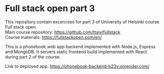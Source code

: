 # Full stack open part 3
This repository contain excercises for part 3 of University of Helsinki course Full stack open.  
Main course repository: https://github.com/ttaiv/fullstack  
Course materials: https://fullstackopen.com/en/

This is a phonebook web app backend implemented with Node.js, Express and MongoDB. It servers static frontend build implemented with React during part 2 of the course.

Link to deployed app.
https://phonebook-backend-b23v.onrender.com/
